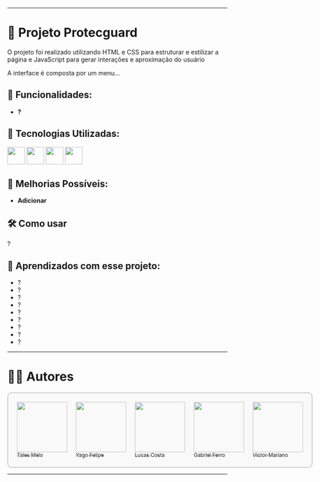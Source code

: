 ___
# 📌 Projeto Protecguard

O projeto foi realizado utilizando HTML e CSS para estruturar e estilizar a página e JavaScript para gerar interações e aproximação do usuário

A interface é composta por um menu...

## 🧾 Funcionalidades:

- **?**

## 🧱 Tecnologias Utilizadas:

<img src="https://cdn.jsdelivr.net/gh/devicons/devicon/icons/git/git-original.svg" width="40" height="40"/>                                                                                                                                                                     <img src="https://cdn.jsdelivr.net/gh/devicons/devicon@latest/icons/javascript/javascript-original.svg" width="40" height="40"/>                                                                                                                                             <img src="https://cdn.jsdelivr.net/gh/devicons/devicon@latest/icons/css3/css3-original.svg" width="40" height="40"/>                                                                                                                                                          <img src="https://cdn.jsdelivr.net/gh/devicons/devicon@latest/icons/html5/html5-original.svg" width="40" height="40"/>

## 🚧 Melhorias Possíveis:

- **Adicionar**
  
## 🛠 Como usar

?

## 📁 Aprendizados com esse projeto:

<ul>
    <li>?</li>
    <li>?</li>
    <li>?</li>
    <li>?</li>
    <li>?</li>
    <li>?</li>
    <li>?</li>
    <li>?</li>
    <li>?</li>
</ul>

___

# 👨‍💻 Autores

<div style="display: flex; justify-content: center; align-items: center; gap: 20px; padding: 20px; border: 2px solid #ccc; border-radius: 10px; width: fit-content; margin: auto; background-color: #f9f9f9;">
  <a href="https://github.com/TalesMelo7" target="_blank">
    <img loading="lazy" src="https://avatars.githubusercontent.com/u/138174661?v=4" width="115"><br><sub>Tales Melo</sub>
  </a>
  <a href="https://github.com/YogorBrabo" target="_blank">
    <img loading="lazy" src="https://avatars.githubusercontent.com/u/209833811?v=4" width="115"><br><sub>Yago Felipe</sub>
  </a>
  <a href="https://github.com/Luquinhas4545" target="_blank">
    <img loading="lazy" src="https://avatars.githubusercontent.com/u/209548856?v=4" width="115"><br><sub>Lucas Costa</sub>
  </a>
  <a href="https://github.com/Gabriel2174" target="_blank">
    <img loading="lazy" src="https://avatars.githubusercontent.com/u/209556296?v=4" width="115"><br><sub>Gabriel Ferro</sub>
  </a>
  <a href="https://github.com/Vituussx" target="_blank">
    <img loading="lazy" src="https://avatars.githubusercontent.com/u/166335795?v=4" width="115"><br><sub>Victor Mariano</sub>
  </a>
</div>



___

<!-- <p align="center">
  <a href="https://postimg.cc/TLkBC9PY">
    <img src="https://i.postimg.cc/NFYYGCqT/ia.jpg" width="1050" />
  </a>
</p> -->

